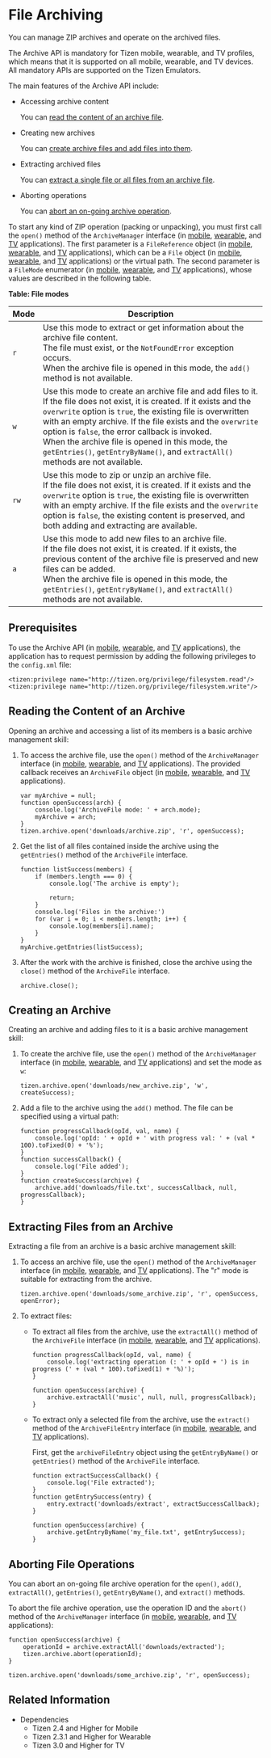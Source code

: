 # File Archiving

You can manage ZIP archives and operate on the archived files.

The Archive API is mandatory for Tizen mobile, wearable, and TV profiles, which means that it is supported on all mobile, wearable, and TV devices. All mandatory APIs are supported on the Tizen Emulators.

The main features of the Archive API include:

- Accessing archive content   

  You can [read the content of an archive file](#reading-the-content-of-an-archive).

- Creating new archives

  You can [create archive files and add files into them](#creating-an-archive).

- Extracting archived files

  You can [extract a single file or all files from an archive file](#extracting-files-from-an-archive).

- Aborting operations

  You can [abort an on-going archive operation](#aborting-file-operations).

To start any kind of ZIP operation (packing or unpacking), you must first call the `open()` method of the `ArchiveManager` interface (in [mobile](../../api/latest/device_api/mobile/tizen/archive.html#ArchiveManager), [wearable](../../api/latest/device_api/wearable/tizen/archive.html#ArchiveManager), and [TV](../../api/latest/device_api/tv/tizen/archive.html#ArchiveManager) applications). The first parameter is a `FileReference` object (in [mobile](../../api/latest/device_api/mobile/tizen/archive.html#FileReference), [wearable](../../api/latest/device_api/wearable/tizen/archive.html#FileReference), and [TV](../../api/latest/device_api/tv/tizen/archive.html#FileReference) applications), which can be a `File` object (in [mobile](../../api/latest/device_api/mobile/tizen/filesystem.html#File), [wearable](../../api/latest/device_api/wearable/tizen/filesystem.html#File), and [TV](../../api/latest/device_api/tv/tizen/filesystem.html#File) applications) or the virtual path. The second parameter is a `FileMode` enumerator (in [mobile](../../api/latest/device_api/mobile/tizen/filesystem.html#FileMode), [wearable](../../api/latest/device_api/wearable/tizen/filesystem.html#FileMode), and [TV](../../api/latest/device_api/tv/tizen/filesystem.html#FileMode) applications), whose values are described in the following table.

**Table: File modes**

| Mode | Description                              |
|------|------------------------------------------|
| `r`  | Use this mode to extract or get information about the archive file content.<br> The file must exist, or the `NotFoundError` exception occurs. <br> When the archive file is opened in this mode, the `add()` method is not available. |
| `w`  | Use this mode to create an archive file and add files to it. <br> If the file does not exist, it is created. If it exists and the `overwrite` option is `true`, the existing file is overwritten with an empty archive. If the file exists and the `overwrite` option is `false`, the error callback is invoked. <br> When the archive file is opened in this mode, the `getEntries()`, `getEntryByName()`, and `extractAll()` methods are not available. |
| `rw` | Use this mode to zip or unzip an archive file. <br> If the file does not exist, it is created. If it exists and the `overwrite` option is `true`, the existing file is overwritten with an empty archive. If the file exists and the `overwrite` option is `false`, the existing content is preserved, and both adding and extracting are available. |
| `a`  | Use this mode to add new files to an archive file. <br> If the file does not exist, it is created. If it exists, the previous content of the archive file is preserved and new files can be added. <br> When the archive file is opened in this mode, the `getEntries()`, `getEntryByName()`, and `extractAll()` methods are not available. |

## Prerequisites

To use the Archive API (in [mobile](../../api/latest/device_api/mobile/tizen/archive.html), [wearable](../../api/latest/device_api/wearable/tizen/archive.html), and [TV](../../api/latest/device_api/tv/tizen/archive.html) applications), the application has to request permission by adding the following privileges to the `config.xml` file:

```
<tizen:privilege name="http://tizen.org/privilege/filesystem.read"/>
<tizen:privilege name="http://tizen.org/privilege/filesystem.write"/>
```

## Reading the Content of an Archive

Opening an archive and accessing a list of its members is a basic archive management skill:

1. To access the archive file, use the `open()` method of the `ArchiveManager` interface (in [mobile](../../api/latest/device_api/mobile/tizen/archive.html#ArchiveManager), [wearable](../../api/latest/device_api/wearable/tizen/archive.html#ArchiveManager), and [TV](../../api/latest/device_api/tv/tizen/archive.html#ArchiveManager) applications). The provided callback receives an `ArchiveFile` object (in [mobile](../../api/latest/device_api/mobile/tizen/archive.html#ArchiveFile), [wearable](../../api/latest/device_api/wearable/tizen/archive.html#ArchiveFile), and [TV](../../api/latest/device_api/tv/tizen/archive.html#ArchiveFile) applications).

   ```
   var myArchive = null;
   function openSuccess(arch) {
       console.log('ArchiveFile mode: ' + arch.mode);
       myArchive = arch;
   }
   tizen.archive.open('downloads/archive.zip', 'r', openSuccess);
   ```

2. Get the list of all files contained inside the archive using the `getEntries()` method of the `ArchiveFile` interface.

   ```
   function listSuccess(members) {
       if (members.length === 0) {
           console.log('The archive is empty');

           return;
       }
       console.log('Files in the archive:')
       for (var i = 0; i < members.length; i++) {
           console.log(members[i].name);
       }
   }
   myArchive.getEntries(listSuccess);
   ```

3. After the work with the archive is finished, close the archive  using the `close()` method of the `ArchiveFile` interface.

   ```
   archive.close();
   ```

## Creating an Archive

Creating an archive and adding files to it is a basic archive management skill:

1. To create the archive file, use the `open()` method of the `ArchiveManager` interface (in [mobile](../../api/latest/device_api/mobile/tizen/archive.html#ArchiveManager), [wearable](../../api/latest/device_api/wearable/tizen/archive.html#ArchiveManager), and [TV](../../api/latest/device_api/tv/tizen/archive.html#ArchiveManager) applications) and set the mode as `w`:

   ```
   tizen.archive.open('downloads/new_archive.zip', 'w', createSuccess);
   ```

2. Add a file to the archive using the `add()` method. The file can be specified using a virtual path:

   ```
   function progressCallback(opId, val, name) {
       console.log('opId: ' + opId + ' with progress val: ' + (val * 100).toFixed(0) + '%');
   }
   function successCallback() {
       console.log('File added');
   }
   function createSuccess(archive) {
       archive.add('downloads/file.txt', successCallback, null, progressCallback);
   }
   ```

## Extracting Files from an Archive

Extracting a file from an archive is a basic archive management skill:

1. To access an archive file, use the `open()` method of the `ArchiveManager` interface (in [mobile](../../api/latest/device_api/mobile/tizen/archive.html#ArchiveManager), [wearable](../../api/latest/device_api/wearable/tizen/archive.html#ArchiveManager), and [TV](../../api/latest/device_api/tv/tizen/archive.html#ArchiveManager) applications). The "r" mode is suitable for extracting from the archive.

   ```
   tizen.archive.open('downloads/some_archive.zip', 'r', openSuccess, openError);
   ```

2. To extract files:

   - To extract all files from the archive, use the `extractAll()` method of the `ArchiveFile` interface (in [mobile](../../api/latest/device_api/mobile/tizen/archive.html#ArchiveFile), [wearable](../../api/latest/device_api/wearable/tizen/archive.html#ArchiveFile), and [TV](../../api/latest/device_api/tv/tizen/archive.html#ArchiveFile) applications).

     ```
     function progressCallback(opId, val, name) {
         console.log('extracting operation (: ' + opId + ') is in progress (' + (val * 100).toFixed(1) + '%)');
     }

     function openSuccess(archive) {
         archive.extractAll('music', null, null, progressCallback);
     }
     ```

   - To extract only a selected file from the archive, use the `extract()` method of the `ArchiveFileEntry` interface (in [mobile](../../api/latest/device_api/mobile/tizen/archive.html#ArchiveFileEntry), [wearable](../../api/latest/device_api/wearable/tizen/archive.html#ArchiveFileEntry), and [TV](../../api/latest/device_api/tv/tizen/archive.html#ArchiveFileEntry) applications).

     First, get the `archiveFileEntry` object using the `getEntryByName()` or `getEntries()` method of the `ArchiveFile` interface.

     ```
     function extractSuccessCallback() {
         console.log('File extracted');
     }
     function getEntrySuccess(entry) {
         entry.extract('downloads/extract', extractSuccessCallback);
     }

     function openSuccess(archive) {
         archive.getEntryByName('my_file.txt', getEntrySuccess);
     }
     ```

## Aborting File Operations

You can abort an on-going file archive operation for the `open()`, `add()`, `extractAll()`, `getEntries()`, `getEntryByName()`, and `extract()` methods.

To abort the file archive operation, use the operation ID and the `abort()` method of the `ArchiveManager` interface (in [mobile](../../api/latest/device_api/mobile/tizen/archive.html#ArchiveManager), [wearable](../../api/latest/device_api/wearable/tizen/archive.html#ArchiveManager), and [TV](../../api/latest/device_api/tv/tizen/archive.html#ArchiveManager) applications):

```
function openSuccess(archive) {
    operationId = archive.extractAll('downloads/extracted');
    tizen.archive.abort(operationId);
}

tizen.archive.open('downloads/some_archive.zip', 'r', openSuccess);
```

## Related Information
* Dependencies
  - Tizen 2.4 and Higher for Mobile
  - Tizen 2.3.1 and Higher for Wearable
  - Tizen 3.0 and Higher for TV
